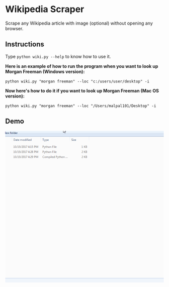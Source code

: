 # Wikipedia Scraper

Scrape any Wikipedia article with image (optional) without opening any browser.

## Instructions

Type ```python wiki.py --help``` to know how to use it.

<b>Here is an example of how to run the program when you want to look up Morgan Freeman (Windows version):</b>

```
python wiki.py "morgan freeman" --loc "c:/users/user/desktop" -i
```

<b>Now here's how to do it if you want to look up Morgan Freeman (Mac OS version):</b>

```
python wiki.py "morgan freeman" --loc "/Users/malpal101/Desktop" -i
```

## Demo
![Demo](https://github.com/MalloryHuston/Plethora-of-Python/blob/main/Web-Scraping/Wikipedia-Scraper/wiki_extractor.gif)
